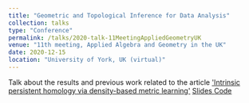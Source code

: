 ```yaml
---
title: "Geometric and Topological Inference for Data Analysis"
collection: talks
type: "Conference"
permalink: /talks/2020-talk-11MeetingAppliedGeometryUK
venue: "11th meeting, Applied Algebra and Geometry in the UK"
date: 2020-12-15
location: "University of York, UK (virtual)"
---
```


Talk about the results and previous work related to the article ['Intrinsic persistent homology via density-based metric learning'](https://arxiv.org/abs/1912.02225)
[ Slides ]("http://ximena_fernandez.github.io/files/Geometric_and_Topological_Inference_for_Data_Analysis.pdf"")
[Code ](https://github.com/ximenafernandez/intrinsicPH)
